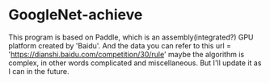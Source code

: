 # GoogleNet-achieve
This program is based on Paddle, which is an assembly(integrated?) GPU platform created by 'Baidu'.
And the data you can refer to this url = 'https://dianshi.baidu.com/competition/30/rule'
maybe the algorithm is complex, in other words complicated and miscellaneous. But I'll update it as I can in the future.
